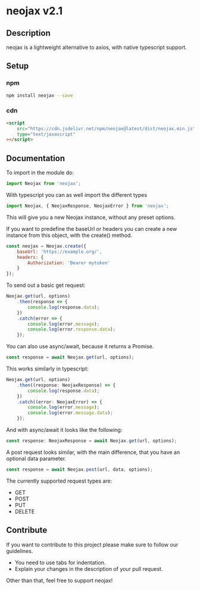 # neojax v2.1

## Description

neojax is a lightweight alternative to axios, with native typescript support.

## Setup

### npm

```bash
npm install neojax --save
```

### cdn

```html
<script
	src="https://cdn.jsdelivr.net/npm/neojax@latest/dist/neojax.min.js"
	type="text/javascript"
></script>
```

## Documentation

To import in the module do:

```javascript
import Neojax from 'neojax';
```

With typescript you can as well import the different types

```typescript
import Neojax, { NeojaxResponse, NeojaxError } from 'neojax';
```

This will give you a new Neojax instance, without any preset options.

If you want to predefine the baseUrl or headers you can create a new instance from this object, with the create() method.

```javascript
const neojax = Neojax.create({
	baseUrl: 'https://example.org/',
	headers: {
		Authorization: 'Bearer mytoken'
	}
});
```

To send out a basic get request:

```javascript
Neojax.get(url, options)
	.then(response => {
		console.log(response.data);
	})
	.catch(error => {
		console.log(error.message);
		console.log(error.response.data);
	});
```

You can also use async/await, because it returns a Promise.

```javascript
const response = await Neojax.get(url, options);
```

This works similarly in typescript:

```typescript
Neojax.get(url, options)
	.then((response: NeojaxResponse) => {
		console.log(response.data);
	})
	.catch((error: NeojaxError) => {
		console.log(error.message);
		console.log(error.message.data);
	});
```

And with async/await it looks like the following:

```typescript
const response: NeojaxResponse = await Neojax.get(url, options);
```

A post request looks similar, with the main difference, that you have an optional data parameter.

```javascript
const response = await Neojax.post(url, data, options);
```

The currently supported request types are:

-   GET
-   POST
-   PUT
-   DELETE

## Contribute

If you want to contribute to this project please make sure to follow our guidelines.

-   You need to use tabs for indentation.
-   Explain your changes in the description of your pull request.

Other than that, feel free to support neojax!
